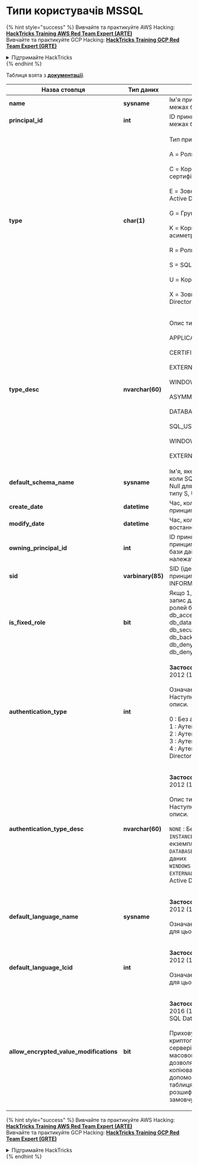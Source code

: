 # Типи користувачів MSSQL

{% hint style="success" %}
Вивчайте та практикуйте AWS Hacking:<img src="/.gitbook/assets/arte.png" alt="" data-size="line">[**HackTricks Training AWS Red Team Expert (ARTE)**](https://training.hacktricks.xyz/courses/arte)<img src="/.gitbook/assets/arte.png" alt="" data-size="line">\
Вивчайте та практикуйте GCP Hacking: <img src="/.gitbook/assets/grte.png" alt="" data-size="line">[**HackTricks Training GCP Red Team Expert (GRTE)**<img src="/.gitbook/assets/grte.png" alt="" data-size="line">](https://training.hacktricks.xyz/courses/grte)

<details>

<summary>Підтримайте HackTricks</summary>

* Перевірте [**плани підписки**](https://github.com/sponsors/carlospolop)!
* **Приєднуйтесь до** 💬 [**групи Discord**](https://discord.gg/hRep4RUj7f) або [**групи Telegram**](https://t.me/peass) або **слідкуйте** за нами в **Twitter** 🐦 [**@hacktricks\_live**](https://twitter.com/hacktricks\_live)**.**
* **Діліться хакерськими трюками, надсилаючи PR до** [**HackTricks**](https://github.com/carlospolop/hacktricks) та [**HackTricks Cloud**](https://github.com/carlospolop/hacktricks-cloud) репозиторіїв на GitHub.

</details>
{% endhint %}

Таблиця взята з [**документації**](https://learn.microsoft.com/en-us/sql/relational-databases/system-catalog-views/sys-database-principals-transact-sql?view=sql-server-ver16).

| Назва стовпця                             | Тип даних        | Опис                                                                                                                                                                                                                                                                                                                                                                                                                                            |
| ------------------------------------------ | ----------------- | ------------------------------------------------------------------------------------------------------------------------------------------------------------------------------------------------------------------------------------------------------------------------------------------------------------------------------------------------------------------------------------------------------------------------------------------------------ |
| **name**                                   | **sysname**       | Ім'я принципала, унікальне в межах бази даних.                                                                                                                                                                                                                                                                                                                                                                                                         |
| **principal\_id**                          | **int**           | ID принципала, унікальне в межах бази даних.                                                                                                                                                                                                                                                                                                                                                                                                           |
| **type**                                   | **char(1)**       | <p>Тип принципала:<br><br>A = Роль програми<br><br>C = Користувач, прив'язаний до сертифіката<br><br>E = Зовнішній користувач з Azure Active Directory<br><br>G = Група Windows<br><br>K = Користувач, прив'язаний до асиметричного ключа<br><br>R = Роль бази даних<br><br>S = SQL користувач<br><br>U = Користувач Windows<br><br>X = Зовнішня група з Azure Active Directory або додатків</p>                                                                                  |
| **type\_desc**                             | **nvarchar(60)**  | <p>Опис типу принципала.<br><br>APPLICATION_ROLE<br><br>CERTIFICATE_MAPPED_USER<br><br>EXTERNAL_USER<br><br>WINDOWS_GROUP<br><br>ASYMMETRIC_KEY_MAPPED_USER<br><br>DATABASE_ROLE<br><br>SQL_USER<br><br>WINDOWS_USER<br><br>EXTERNAL_GROUPS</p>                                                                                                                                                                                               |
| **default\_schema\_name**                  | **sysname**       | Ім'я, яке буде використовуватися, коли SQL ім'я не вказує схему. Null для принципалів, які не є типу S, U або A.                                                                                                                                                                                                                                                                                                                                                   |
| **create\_date**                           | **datetime**      | Час, коли був створений принципал.                                                                                                                                                                                                                                                                                                                                                                                                               |
| **modify\_date**                           | **datetime**      | Час, коли принципал був востаннє змінений.                                                                                                                                                                                                                                                                                                                                                                                                         |
| **owning\_principal\_id**                  | **int**           | ID принципала, який володіє цим принципалом. Усі фіксовані ролі бази даних за замовчуванням належать **dbo**.                                                                                                                                                                                                                                                                                                                                                |
| **sid**                                    | **varbinary(85)** | SID (ідентифікатор безпеки) принципала. NULL для SYS та INFORMATION SCHEMAS.                                                                                                                                                                                                                                                                                                                                                                      |
| **is\_fixed\_role**                        | **bit**           | Якщо 1, цей рядок представляє запис для однієї з фіксованих ролей бази даних: db\_owner, db\_accessadmin, db\_datareader, db\_datawriter, db\_ddladmin, db\_securityadmin, db\_backupoperator, db\_denydatareader, db\_denydatawriter.                                                                                                                                                                                                                       |
| **authentication\_type**                   | **int**           | <p><strong>Застосовується до</strong>: SQL Server 2012 (11.x) та пізніших версій.<br><br>Означає тип аутентифікації. Наступні значення можливі та їх описи.<br><br>0 : Без аутентифікації<br>1 : Аутентифікація екземпляра<br>2 : Аутентифікація бази даних<br>3 : Аутентифікація Windows<br>4 : Аутентифікація Azure Active Directory</p>                                                                                                        |
| **authentication\_type\_desc**             | **nvarchar(60)**  | <p><strong>Застосовується до</strong>: SQL Server 2012 (11.x) та пізніших версій.<br><br>Опис типу аутентифікації. Наступні значення можливі та їх описи.<br><br><code>NONE</code> : Без аутентифікації<br><code>INSTANCE</code> : Аутентифікація екземпляра<br><code>DATABASE</code> : Аутентифікація бази даних<br><code>WINDOWS</code> : Аутентифікація Windows<br><code>EXTERNAL</code>: Аутентифікація Azure Active Directory</p> |
| **default\_language\_name**                | **sysname**       | <p><strong>Застосовується до</strong>: SQL Server 2012 (11.x) та пізніших версій.<br><br>Означає мову за замовчуванням для цього принципала.</p>                                                                                                                                                                                                                                                                                                                        |
| **default\_language\_lcid**                | **int**           | <p><strong>Застосовується до</strong>: SQL Server 2012 (11.x) та пізніших версій.<br><br>Означає LCID за замовчуванням для цього принципала.</p>                                                                                                                                                                                                                                                                                                                            |
| **allow\_encrypted\_value\_modifications** | **bit**           | <p><strong>Застосовується до</strong>: SQL Server 2016 (13.x) та пізніших версій, SQL Database.<br><br>Приховує перевірки криптографічних метаданих на сервері під час операцій масового копіювання. Це дозволяє користувачу масово копіювати дані, зашифровані за допомогою Always Encrypted, між таблицями або базами даних, не розшифровуючи дані. За замовчуванням вимкнено.</p>                                                                                                                     |

{% hint style="success" %}
Вивчайте та практикуйте AWS Hacking:<img src="/.gitbook/assets/arte.png" alt="" data-size="line">[**HackTricks Training AWS Red Team Expert (ARTE)**](https://training.hacktricks.xyz/courses/arte)<img src="/.gitbook/assets/arte.png" alt="" data-size="line">\
Вивчайте та практикуйте GCP Hacking: <img src="/.gitbook/assets/grte.png" alt="" data-size="line">[**HackTricks Training GCP Red Team Expert (GRTE)**<img src="/.gitbook/assets/grte.png" alt="" data-size="line">](https://training.hacktricks.xyz/courses/grte)

<details>

<summary>Підтримайте HackTricks</summary>

* Перевірте [**плани підписки**](https://github.com/sponsors/carlospolop)!
* **Приєднуйтесь до** 💬 [**групи Discord**](https://discord.gg/hRep4RUj7f) або [**групи Telegram**](https://t.me/peass) або **слідкуйте** за нами в **Twitter** 🐦 [**@hacktricks\_live**](https://twitter.com/hacktricks\_live)**.**
* **Діліться хакерськими трюками, надсилаючи PR до** [**HackTricks**](https://github.com/carlospolop/hacktricks) та [**HackTricks Cloud**](https://github.com/carlospolop/hacktricks-cloud) репозиторіїв на GitHub.

</details>
{% endhint %}
